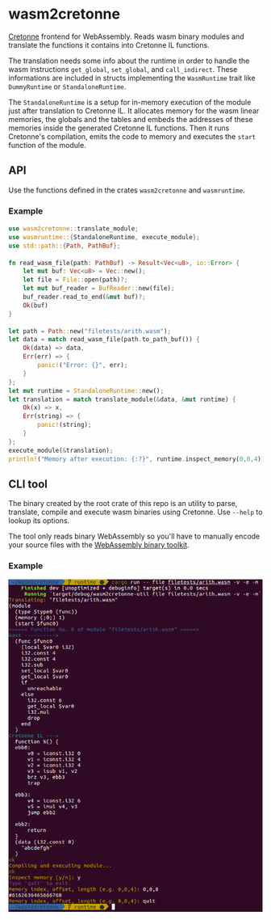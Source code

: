 # wasm2cretonne

[Cretonne](https://github.com/stoklund/cretonne) frontend for WebAssembly. Reads wasm binary modules and translate the functions it contains into Cretonne IL functions.

The translation needs some info about the runtime in order to handle the wasm instructions `get_global`, `set_global`, and `call_indirect`. These informations are included in structs implementing the `WasmRuntime` trait like `DummyRuntime` or `StandaloneRuntime`.


The `StandaloneRuntime` is a setup for in-memory execution of the module just after translation to Cretonne IL. It allocates memory for the wasm linear memories, the globals and the tables and embeds the addresses of these memories inside the generated Cretonne IL functions. Then it runs Cretonne's compilation, emits the code to memory and executes the `start` function of the module.

## API

Use the functions defined in the crates `wasm2cretonne` and `wasmruntime`.

### Example

```rust
use wasm2cretonne::translate_module;
use wasmruntime::{StandaloneRuntime, execute_module};
use std::path::{Path, PathBuf};

fn read_wasm_file(path: PathBuf) -> Result<Vec<u8>, io::Error> {
    let mut buf: Vec<u8> = Vec::new();
    let file = File::open(path)?;
    let mut buf_reader = BufReader::new(file);
    buf_reader.read_to_end(&mut buf)?;
    Ok(buf)
}

let path = Path::new("filetests/arith.wasm");
let data = match read_wasm_file(path.to_path_buf()) {
    Ok(data) => data,
    Err(err) => {
        panic!("Error: {}", err);
    }
};
let mut runtime = StandaloneRuntime::new();
let translation = match translate_module(&data, &mut runtime) {
    Ok(x) => x,
    Err(string) => {
        panic!(string);
    }
};
execute_module(&translation);
println!("Memory after execution: {:?}", runtime.inspect_memory(0,0,4));
```

## CLI tool

The binary created by the root crate of this repo is an utility to parse, translate, compile and execute wasm binaries using Cretonne. Use `--help` to lookup its options.

The tool only reads binary WebAssembly so you'll have to manually encode your source files with the [WebAssembly binary toolkit](https://github.com/WebAssembly/wabt).

### Example

![Screenshot](screenshot.png)
